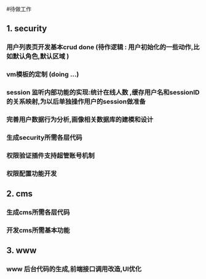 #待做工作
## 1. security
### 用户列表页开发基本crud done (待作逻辑 : 用户初始化的一些动作,比如默认角色,默认区域 )
### vm模板的定制 (doing ...)
### session 监听内部功能的实现:统计在线人数 ,缓存用户名和sessionID 的关系映射,为以后单独操作用户的session做准备
### 完善用户数据行为分析,画像相关数据库的建模和设计
### 生成security所需各层代码
### 权限验证插件支持超管账号机制
### 权限配置功能开发
## 2. cms
### 生成cms所需各层代码
### 开发cms所需基本功能
## 3. www
### www 后台代码的生成,前端接口调用改造,UI优化